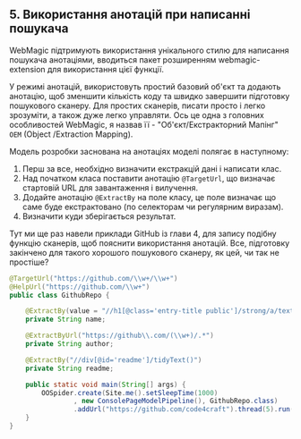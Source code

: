 ## 5.  Використання анотацій при написанні пошукача

WebMagic підтримують використання унікального стилю для написання пошукача анотаціями, вводиться пакет розширенням webmagic-extension для використання цієї функції.

У режимі анотацій, використовуть простий базовий об'єкт та додають анотацію, щоб зменшити кількість коду та швидко завершити підготовку пошукового сканеру. Для простих сканерів, писати просто і легко зрозуміти, а також дуже легко управляти. Ось це одна з головних особливостей WebMagic, я назвав її - "Об'єкт/Екстракторний Мапінг" `OEM` (Object /Extraction Mapping).

Модель розробки заснована на анотаціях моделі полягає в наступному:

1. Перш за все, необхідно визначити екстракцій дані і написати клас.
2. Над початком класа поставити анотацію `@TargetUrl`, що визначає стартовій URL для завантаження і вилучення.
3. Додайте анотацію `@ExtractBy` на поле класу, це поле визначає що саме буде екстрактовано (по селекторам чи регулярним виразам).
4. Визначити куди зберігається результат.

Тут ми ще раз навели приклади GitHub із глави 4, для запису подібну функцію сканерів, щоб пояснити використання анотацій. Все, підготовку закінчено для такого хорошого пошукового сканеру, як цей, чи так не простіше?

```java
@TargetUrl("https://github.com/\\w+/\\w+")
@HelpUrl("https://github.com/\\w+")
public class GithubRepo {

    @ExtractBy(value = "//h1[@class='entry-title public']/strong/a/text()", notNull = true)
    private String name;

    @ExtractByUrl("https://github\\.com/(\\w+)/.*")
    private String author;

    @ExtractBy("//div[@id='readme']/tidyText()")
    private String readme;

    public static void main(String[] args) {
        OOSpider.create(Site.me().setSleepTime(1000)
                , new ConsolePageModelPipeline(), GithubRepo.class)
                .addUrl("https://github.com/code4craft").thread(5).run();
    }
}
```
